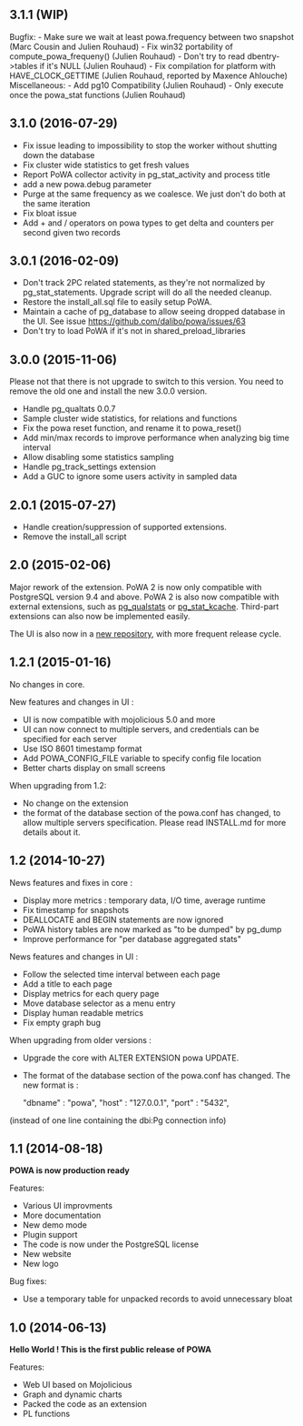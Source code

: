 ## 3.1.1 (WIP)

  Bugfix:
    - Make sure we wait at least powa.frequency between two snapshot (Marc Cousin
      and Julien Rouhaud)
    - Fix win32 portability of compute_powa_frequeny() (Julien Rouhaud)
    - Don't try to read dbentry->tables if it's NULL (Julien Rouhaud)
    - Fix compilation for platform with HAVE_CLOCK_GETTIME (Julien Rouhaud,
      reported by Maxence Ahlouche)
  Miscellaneous:
    - Add pg10 Compatibility (Julien Rouhaud)
    - Only execute once the powa_stat functions (Julien Rouhaud)

## 3.1.0 (2016-07-29)

  - Fix issue leading to impossibility to stop the worker without shutting down
    the database
  - Fix cluster wide statistics to get fresh values
  - Report PoWA collector activity in pg_stat_activity and process title
  - add a new powa.debug parameter
  - Purge at the same frequency as we coalesce. We just don't do both at the same iteration
  - Fix bloat issue
  - Add + and / operators on powa types to get delta and counters per second
    given two records

## 3.0.1 (2016-02-09)

  - Don't track 2PC related statements, as they're not normalized by
    pg_stat_statements. Upgrade script will do all the needed cleanup.
  - Restore the install_all.sql file to easily setup PoWA.
  - Maintain a cache of pg_database to allow seeing dropped database in the UI.
    See issue https://github.com/dalibo/powa/issues/63
  - Don't try to load PoWA if it's not in shared_preload_libraries

## 3.0.0 (2015-11-06)

Please not that there is not upgrade to switch to this version. You need to
remove the old one and install the new 3.0.0 version.

  - Handle pg_qualtats 0.0.7
  - Sample cluster wide statistics, for relations and functions
  - Fix the powa reset function, and rename it to powa_reset()
  - Add min/max records to improve performance when analyzing big time interval
  - Allow disabling some statistics sampling
  - Handle pg_track_settings extension
  - Add a GUC to ignore some users activity in sampled data

## 2.0.1 (2015-07-27)

  - Handle creation/suppression of supported extensions.
  - Remove the install_all script

## 2.0 (2015-02-06)

Major rework of the extension. PoWA 2 is now only compatible with PostgreSQL
version 9.4 and above. PoWA 2 is also now compatible with external extensions,
such as [pg_qualstats](https://github.com/dalibo/pg_qualstats) or
[pg_stat_kcache](https://github.com/dalibo/pg_stat_kcache). Third-part
extensions can also now be implemented easily.

The UI is also now in a [new repository](https://github.com/dalibo/powa-web),
with more frequent release cycle.

## 1.2.1 (2015-01-16)

No changes in core.

New features and changes in UI :
  - UI is now compatible with mojolicious 5.0 and more
  - UI can now connect to multiple servers, and credentials can be specified for each server
  - Use ISO 8601 timestamp format
  - Add POWA_CONFIG_FILE variable to specify config file location
  - Better charts display on small screens

When upgrading from 1.2:
  - No change on the extension
  - the format of the database section of the powa.conf has changed, to allow multiple servers specification. Please read INSTALL.md for more details about it.

## 1.2 (2014-10-27)

News features and fixes in core :
  - Display more metrics : temporary data, I/O time, average runtime
  - Fix timestamp for snapshots
  - DEALLOCATE and BEGIN statements are now ignored
  - PoWA history tables are now marked as "to be dumped" by pg_dump
  - Improve performance for "per database aggregated stats"

News features and changes in UI :
  - Follow the selected time interval between each page
  - Add a title to each page
  - Display metrics for each query page
  - Move database selector as a menu entry
  - Display human readable metrics
  - Fix empty graph bug

When upgrading from older versions :
  - Upgrade the core with ALTER EXTENSION powa UPDATE.
  - The format of the database section of the powa.conf has changed. The new format is :

     "dbname"   : "powa",
     "host"     : "127.0.0.1",
     "port"     : "5432",

 (instead of one line containing the dbi:Pg connection info)


## 1.1 (2014-08-18)

**POWA is now production ready**

Features:

  - Various UI improvments
  - More documentation
  - New demo mode
  - Plugin support
  - The code is now under the PostgreSQL license
  - New website
  - New logo

Bug fixes:

  - Use a temporary table for unpacked records to avoid unnecessary bloat


## 1.0 (2014-06-13)

**Hello World ! This is the first public release of POWA**

Features:

  - Web UI based on Mojolicious
  - Graph and dynamic charts
  - Packed the code as an extension
  - PL functions

